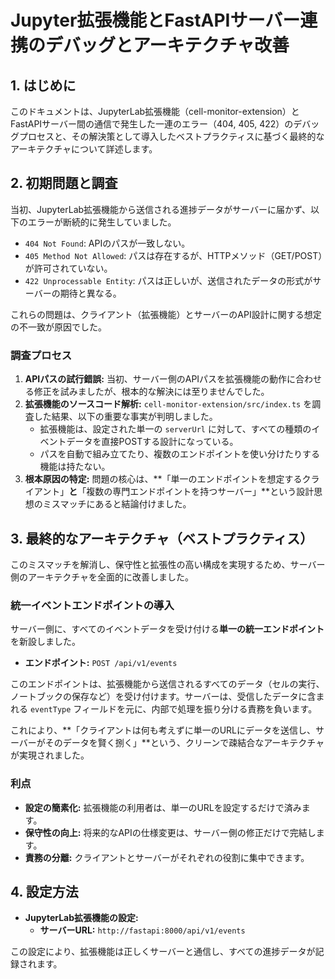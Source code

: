 # Jupyter拡張機能とFastAPIサーバー連携のデバッグとアーキテクチャ改善

## 1. はじめに

このドキュメントは、JupyterLab拡張機能（cell-monitor-extension）とFastAPIサーバー間の通信で発生した一連のエラー（404, 405, 422）のデバッグプロセスと、その解決策として導入したベストプラクティスに基づく最終的なアーキテクチャについて詳述します。

## 2. 初期問題と調査

当初、JupyterLab拡張機能から送信される進捗データがサーバーに届かず、以下のエラーが断続的に発生していました。

- `404 Not Found`: APIのパスが一致しない。
- `405 Method Not Allowed`: パスは存在するが、HTTPメソッド（GET/POST）が許可されていない。
- `422 Unprocessable Entity`: パスは正しいが、送信されたデータの形式がサーバーの期待と異なる。

これらの問題は、クライアント（拡張機能）とサーバーのAPI設計に関する想定の不一致が原因でした。

### 調査プロセス

1.  **APIパスの試行錯誤:** 当初、サーバー側のAPIパスを拡張機能の動作に合わせる修正を試みましたが、根本的な解決には至りませんでした。
2.  **拡張機能のソースコード解析:** `cell-monitor-extension/src/index.ts` を調査した結果、以下の重要な事実が判明しました。
    - 拡張機能は、設定された単一の `serverUrl` に対して、すべての種類のイベントデータを直接POSTする設計になっている。
    - パスを自動で組み立てたり、複数のエンドポイントを使い分けたりする機能は持たない。
3.  **根本原因の特定:** 問題の核心は、**「単一のエンドポイントを想定するクライアント」**と**「複数の専門エンドポイントを持つサーバー」**という設計思想のミスマッチにあると結論付けました。

## 3. 最終的なアーキテクチャ（ベストプラクティス）

このミスマッチを解消し、保守性と拡張性の高い構成を実現するため、サーバー側のアーキテクチャを全面的に改善しました。

### 統一イベントエンドポイントの導入

サーバー側に、すべてのイベントデータを受け付ける**単一の統一エンドポイント**を新設しました。

- **エンドポイント:** `POST /api/v1/events`

このエンドポイントは、拡張機能から送信されるすべてのデータ（セルの実行、ノートブックの保存など）を受け付けます。サーバーは、受信したデータに含まれる `eventType` フィールドを元に、内部で処理を振り分ける責務を負います。

これにより、**「クライアントは何も考えずに単一のURLにデータを送信し、サーバーがそのデータを賢く捌く」**という、クリーンで疎結合なアーキテクチャが実現されました。

### 利点

- **設定の簡素化:** 拡張機能の利用者は、単一のURLを設定するだけで済みます。
- **保守性の向上:** 将来的なAPIの仕様変更は、サーバー側の修正だけで完結します。
- **責務の分離:** クライアントとサーバーがそれぞれの役割に集中できます。

## 4. 設定方法

- **JupyterLab拡張機能の設定:**
  - **サーバーURL:** `http://fastapi:8000/api/v1/events`

この設定により、拡張機能は正しくサーバーと通信し、すべての進捗データが記録されます。
